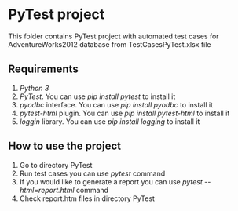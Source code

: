 
# PyTest project
This folder contains PyTest project with automated test cases for AdventureWorks2012 database from TestCasesPyTest.xlsx file
## Requirements
1. _Python 3_
2. _PyTest_. You can use _pip install pytest_ to install it 
3. _pyodbc_ interface. You can use _pip install pyodbc_ to install it
4. _pytest-html_ plugin. You can use _pip install pytest-html_ to install it
5. _loggin_ library. You can use _pip install logging_ to install it
## How to use the project
1. Go to directory PyTest
2. Run test cases you can use _pytest_ command
3. If you would like to generate a report you can use _pytest --html=report.html_ command
4. Check report.htm files in directory PyTest
